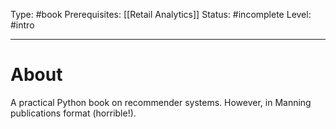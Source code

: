 Type: #book
Prerequisites: [[Retail Analytics]]
Status: #incomplete 
Level: #intro 

----
# About

A practical Python book on recommender systems. However, in Manning publications format (horrible!).